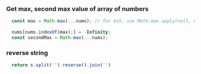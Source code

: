 ### Get max, second max value of array of numbers
```JavaScript
  const max = Math.max(...nums); // for es5, use Math.max.apply(null, nums);
 
  nums[nums.indexOf(max);] = -Infinity;
  const secondMax = Math.max(...nums);
```

### reverse string
```JavaScript
  return s.split('').reverse().join('')
```
